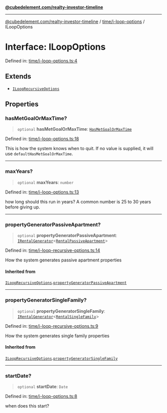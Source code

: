 [**@cubedelement.com/realty-investor-timeline**](../../../index.md)

---

[@cubedelement.com/realty-investor-timeline](../../../modules.md) / [time/i-loop-options](../index.md) / ILoopOptions

# Interface: ILoopOptions

Defined in: [time/i-loop-options.ts:4](https://github.com/kvernon/realty-investor-timeline/blob/c7446a8a5576468ac5874a2dd8323180fa97a55b/src/time/i-loop-options.ts#L4)

## Extends

- [`ILoopRecursiveOptions`](../../i-loop-recursive-options/interfaces/ILoopRecursiveOptions.md)

## Properties

### hasMetGoalOrMaxTime?

> `optional` **hasMetGoalOrMaxTime**: [`HasMetGoalOrMaxTime`](../../has-met-goal-or-max-time/type-aliases/HasMetGoalOrMaxTime.md)

Defined in: [time/i-loop-options.ts:18](https://github.com/kvernon/realty-investor-timeline/blob/c7446a8a5576468ac5874a2dd8323180fa97a55b/src/time/i-loop-options.ts#L18)

This is how the system knows when to quit. If no value is supplied, it will use `defaultHasMetGoalOrMaxTime`.

---

### maxYears?

> `optional` **maxYears**: `number`

Defined in: [time/i-loop-options.ts:13](https://github.com/kvernon/realty-investor-timeline/blob/c7446a8a5576468ac5874a2dd8323180fa97a55b/src/time/i-loop-options.ts#L13)

how long should this run in years? A common number is 25 to 30 years before giving up.

---

### propertyGeneratorPassiveApartment?

> `optional` **propertyGeneratorPassiveApartment**: [`IRentalGenerator`](../../../generators/rental-generator/interfaces/IRentalGenerator.md)\<[`RentalPassiveApartment`](../../../properties/rental-passive-apartment/classes/RentalPassiveApartment.md)\>

Defined in: [time/i-loop-recursive-options.ts:14](https://github.com/kvernon/realty-investor-timeline/blob/c7446a8a5576468ac5874a2dd8323180fa97a55b/src/time/i-loop-recursive-options.ts#L14)

How the system generates passive apartment properties

#### Inherited from

[`ILoopRecursiveOptions`](../../i-loop-recursive-options/interfaces/ILoopRecursiveOptions.md).[`propertyGeneratorPassiveApartment`](../../i-loop-recursive-options/interfaces/ILoopRecursiveOptions.md#propertygeneratorpassiveapartment)

---

### propertyGeneratorSingleFamily?

> `optional` **propertyGeneratorSingleFamily**: [`IRentalGenerator`](../../../generators/rental-generator/interfaces/IRentalGenerator.md)\<[`RentalSingleFamily`](../../../properties/rental-single-family/classes/RentalSingleFamily.md)\>

Defined in: [time/i-loop-recursive-options.ts:9](https://github.com/kvernon/realty-investor-timeline/blob/c7446a8a5576468ac5874a2dd8323180fa97a55b/src/time/i-loop-recursive-options.ts#L9)

How the system generates single family properties

#### Inherited from

[`ILoopRecursiveOptions`](../../i-loop-recursive-options/interfaces/ILoopRecursiveOptions.md).[`propertyGeneratorSingleFamily`](../../i-loop-recursive-options/interfaces/ILoopRecursiveOptions.md#propertygeneratorsinglefamily)

---

### startDate?

> `optional` **startDate**: `Date`

Defined in: [time/i-loop-options.ts:8](https://github.com/kvernon/realty-investor-timeline/blob/c7446a8a5576468ac5874a2dd8323180fa97a55b/src/time/i-loop-options.ts#L8)

when does this start?
